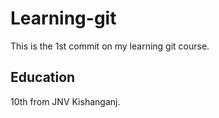 # Learning-git
This is the 1st commit on my learning git course.
## Education
10th from JNV Kishanganj.

